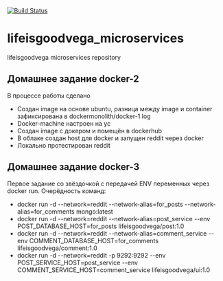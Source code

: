 [![Build Status](https://travis-ci.com/Otus-DevOps-2020-08/lifeisgoodvega_microservices.svg?branch=master)](https://travis-ci.com/Otus-DevOps-2020-08/lifeisgoodvega_microservices)

# lifeisgoodvega_microservices
lifeisgoodvega microservices repository

## Домашнее задание docker-2
В процессе работы сделано
- Создан image на основе ubuntu, разница между image и container зафиксирована в dockermonolith/docker-1.log
- Docker-machine настроен на yc
- Создан image с докером и помещён в dockerhub
- В облаке создан host для docker и запущен reddit через docker
- Локально протестирован reddit

## Домашнее задание docker-3
Первое задание со звёздочкой с передачей ENV переменных через docker run.
Очерёдность команд:
- docker run -d --network=reddit --network-alias=for_posts --network-alias=for_comments mongo:latest
- docker run -d --network=reddit --network-alias=post_service --env POST_DATABASE_HOST=for_posts lifeisgoodvega/post:1.0
- docker run -d --network=reddit --network-alias=comment_service --env COMMENT_DATABASE_HOST=for_comments lifeisgoodvega/comment:1.0
- docker run -d --network=reddit -p 9292:9292 --env POST_SERVICE_HOST=post_service --env COMMENT_SERVICE_HOST=comment_service lifeisgoodvega/ui:1.0
